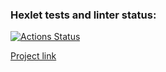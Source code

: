 ### Hexlet tests and linter status:
[![Actions Status](https://github.com/KruglovDV/rails-project-lvl2/workflows/hexlet-check/badge.svg)](https://github.com/KruglovDV/rails-project-lvl2/actions)

[Project link](https://collective-blog-hexlet-project.herokuapp.com)